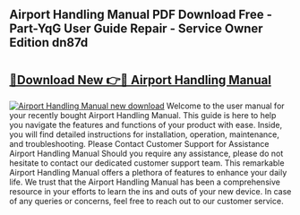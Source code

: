 ## Airport Handling Manual PDF Download Free - Part-YqG User Guide Repair - Service Owner Edition dn87d

# <h2><a href="http://bc36251.oget.top/?id=Airport+Handling+Manual">🔗Download New 👉🔴 Airport Handling Manual</a></h2>

[![Airport Handling Manual new download](https://i.imgur.com/5g1atiW.png)](http://bc36251.oget.top/?id=Airport+Handling+Manual)
Welcome to the user manual for your recently bought Airport Handling Manual. This guide is here to help you navigate the features and functions of your product with ease. Inside, you will find detailed instructions for installation, operation, maintenance, and troubleshooting. Please Contact Customer Support for Assistance Airport Handling Manual Should you require any assistance, please do not hesitate to contact our dedicated customer support team. This remarkable Airport Handling Manual offers a plethora of features to enhance your daily life. We trust that the Airport Handling Manual has been a comprehensive resource in your efforts to learn the ins and outs of your new device. In case of any queries or concerns, feel free to reach out to our customer service.
